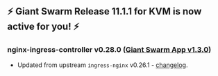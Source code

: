 ## :zap: Giant Swarm Release 11.1.1 for KVM is now active for you! :zap:

### nginx-ingress-controller v0.28.0 ([Giant Swarm App v1.3.0](https://github.com/giantswarm/nginx-ingress-controller-app/blob/master/CHANGELOG.md#v130-2020-01-30))

- Updated from upstream `ingress-nginx` v0.26.1 - [changelog](https://github.com/kubernetes/ingress-nginx/releases/tag/nginx-0.28.0).
